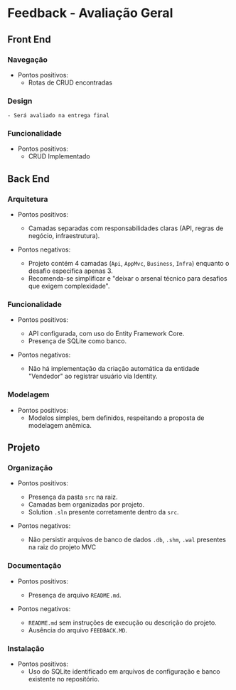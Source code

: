 # Feedback - Avaliação Geral

## Front End
### Navegação
  * Pontos positivos:
    - Rotas de CRUD encontradas

### Design
    - Será avaliado na entrega final
 
### Funcionalidade
  * Pontos positivos:
    - CRUD Implementado

## Back End
### Arquitetura
  * Pontos positivos:
    - Camadas separadas com responsabilidades claras (API, regras de negócio, infraestrutura).

  * Pontos negativos:
    - Projeto contém 4 camadas (`Api`, `AppMvc`, `Business`, `Infra`) enquanto o desafio especifica apenas 3.
    - Recomenda-se simplificar e "deixar o arsenal técnico para desafios que exigem complexidade".

### Funcionalidade
  * Pontos positivos:
    - API configurada, com uso do Entity Framework Core.
    - Presença de SQLite como banco.
  
  * Pontos negativos:
    - Não há implementação da criação automática da entidade "Vendedor" ao registrar usuário via Identity.

### Modelagem
  * Pontos positivos:
    - Modelos simples, bem definidos, respeitando a proposta de modelagem anêmica.

## Projeto
### Organização
  * Pontos positivos:
    - Presença da pasta `src` na raiz.
    - Camadas bem organizadas por projeto.
    - Solution `.sln` presente corretamente dentro da `src`.

  * Pontos negativos:
    - Não persistir arquivos de banco de dados `.db`, `.shm`, `.wal` presentes na raiz do projeto MVC

### Documentação
  * Pontos positivos:
    - Presença de arquivo `README.md`.

  * Pontos negativos:
    - `README.md` sem instruções de execução ou descrição do projeto.
    - Ausência do arquivo `FEEDBACK.MD`.

### Instalação
  * Pontos positivos:
    - Uso do SQLite identificado em arquivos de configuração e banco existente no repositório.
